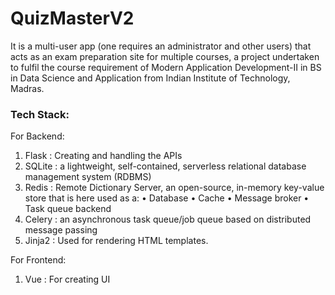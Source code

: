 # QuizMasterV2 
It is a multi-user app (one requires an administrator and other users) that acts as an exam preparation site for multiple courses, a project undertaken to fulfil the course requirement of Modern Application Development-II in BS in Data Science and Application from Indian Institute of Technology, Madras.


### Tech Stack:
For Backend:
1) Flask  : Creating and handling the APIs
2) SQLite : a lightweight, self-contained, serverless relational database management system (RDBMS)
3) Redis  : Remote Dictionary Server, an open-source, in-memory key-value store that is here used as a:
	•	Database
	•	Cache
	•	Message broker
	•	Task queue backend
4) Celery : an asynchronous task queue/job queue based on distributed message passing
5) Jinja2 : Used for rendering HTML templates.

For Frontend:
1) Vue : For creating UI
